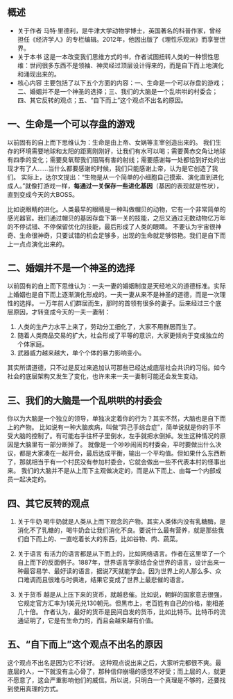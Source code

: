 ## 概述
* 关于作者
马特·里德利，是牛津大学动物学博士，英国著名的科普作家，曾经担任《经济学人》的专栏编辑。2012年，他因出版了《理性乐观派》而享誉世界。
* 关于本书
这是一本改变我们思维方式的书，作者试图扭转人类的一种惯性思维：世间很多东西不是领袖、神灵经过顶层设计得来的，而是自下而上地演化和涌现出来的。
* 核心内容
主要包括了以下五个方面的内容：一、生命是一个可以存盘的游戏；二、婚姻并不是一个神圣的选择；三、我们的大脑是一个乱哄哄的村委会；四、其它反转的观点；五、“自下而上”这个观点不出名的原因。
 


## 一、生命是一个可以存盘的游戏


以前固有的自上而下思维认为：生命是由上帝、女娲等主宰创造出来的。
我们生存的环境需要地球和太阳的距离刚刚好，让我们有水可以喝；需要黄赤交角让地球有四季的变化；需要臭氧帮我们阻隔有害的射线；需要感谢每一处都恰到好处的出现才有了人……当什么都要感谢的时候，我们只能感谢上帝，认为是它创造了我们。
实际上，达尔文提出：“生物是从一个简单的小细胞自己摸索、演化直到进化成人。”就像打游戏一样，**每通过一关保存一些进化基因**（基因的表现就是性状），直到变成今天的大BOSS。
 
比如说眼睛的进化。人类最早的眼睛是一种叫做帽贝的动物，它有一个非常简单的感光器官。我们通过帽贝的基因存盘下第一关的技能，之后又通过无数动物亿万年的不停试错、不停保留优化的技能，最后形成了人类的眼睛。
不要认为宇宙很神奇、生命很神奇，只要试错的机会足够多，出现的生命就足够惊艳。我们是自下而上一点点演化出来的。
 
## 二、婚姻并不是一个神圣的选择
以前固有的自上而下思维认为：一夫一妻的婚姻制度是天经地义的道德标准。实际上婚姻也是自下而上逐渐演化形成的。一夫一妻从来不是神圣的道德，而是一次理性的选择。
一万年前人们群居而生，那时的首领有很多的妻子。后来经过三个底层原因，才转变成今天的一夫一妻制：
1. 人类的生产力水平上来了，劳动分工细化了，大家不用群居而生了。
2. 随着人类商品交易的扩大，社会形成了平等的意识，大家更倾向于变成独立的个体家庭。
3. 武器威力越来越大，单个个体的暴力影响变小。
 
其实所谓道德，只不过是反过来追加认可那些已经达成底层社会共识的习俗。如今社会的底层架构又发生了变化，也许未来一夫一妻制可能还会发生变动。
 
## 三、我们的大脑是一个乱哄哄的村委会
你以为大脑是一个独立的领导，单独决定着你的行为？其实不然，大脑也是自下而上的产物。
比如说有一种大脑疾病，叫做“异己手综合症”，简单说就是你的手不受大脑的控制了。有可能右手往杯子里倒水，左手就把水倒掉。发生这种情况的原因是大脑里有一部分断掉了。
就像是一个吵吵闹闹的村委会，平时要做出什么决议，都是大家凑在一起开会，最后达成平衡，输出一个平均值。但如果什么东西断了，那就相当于有一个村民没有参加村委会，它就会做出一些不代表本村的怪事出来。
我们的大脑并不是从上而下主观做决定的，而是从下而上、由每一个内部成员一起决定的。
 
## 四、其它反转的观点
1. 关于牛奶
喝牛奶就是人类从上而下观念的产物。其实人类体内没有乳糖酶，是消化不了乳糖的，喝牛奶会让我们消化不良。要说什么最有营养，就是那些我们自下而上的、一直吃着长大的东西，比如谷物、肉、蔬菜。
 
2. 关于语言
有活力的语言都是从下而上的，比如网络语言。作者在这里举了一个自上而下的反面例子。1887年，世界语言学家结合全世界的语言，设计出来一种最容易学、最好读的语言，据说7天就能学会。因为世界上的人那么多、众口难调而且很难与时俱进，结果它变成了世界上最悲催的语言。
 
3. 关于货币
越是从上压下来的货币，就越悲催。比如说，朝鲜的国家意志很强，它规定官方汇率为1美元兑130朝元。但黑市上，老百姓有自己的价格，能相差几十倍。
作者认为，最好的货币是民间自发的货币，比如比特币。比特币的流通证明了，它是有生命力的，而且会越来越有价值。
 
## 五、“自下而上”这个观点不出名的原因
这个观点不出名是因为它不讨好。
这种观点说出来之后，大家听完都很不爽。最底层的人，一下就没有主心骨了，那种信仰崩塌的感觉不好受；而上层的人，就更不愿意了，这会严重影响他们的威信。所以说，只明白一个真理是不够的，还要找到使用真理的方式。
 

